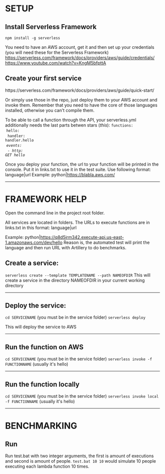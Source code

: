 <h1>SETUP</h1>

<h2>Install Serverless Framework</h2>
<code>npm install -g serverless</code>

You need to have an AWS account, get it and then set up your credentials (you will need these for the Serverless Framework)
https://serverless.com/framework/docs/providers/aws/guide/credentials/
<br>
https://www.youtube.com/watch?v=KngM5bfpttA

<h2>Create your first service</h2>
https://serverless.com/framework/docs/providers/aws/guide/quick-start/

Or simply use those in the repo, just deploy them to your AWS account and invoke them.
Remember that you need to have the core of those languages installed, otherwise you can't compile them.

To be able to call a function through the API, your serverless.yml additionally needs the last parts betwen stars (*this*):
<code>functions:</code><br>
  &nbsp;<code>hello:</code><br>
    &nbsp;&nbsp;<code>handler: handler.hello</code><br>
    &nbsp;<code>*events:</code><br>
        &nbsp;&nbsp;<code>- http: GET hello*</code>
        
Once you deploy your function, the url to your function will be printed in the console.
Put it in links.txt to use it in the test suite. Use following format:
language|url
Example: python|https://blabla.aws.com/
<hr>

<h1>FRAMEWORK HELP</h1>
Open the command line in the project root folder.

All services are located in folders.
The URLs to execute functions are in links.txt in this format:
language|url

Example: python|https://q8d5irm342.execute-api.us-east-1.amazonaws.com/dev/hello
Reason is, the automated test will print the language and then run URL with Artillery to do benchmarks.
<br>

<h2>Create a service:</h2>
<code>serverless create --template TEMPLATENAME --path NAMEOFDIR</code>
This will create a service in the directory NAMEOFDIR in your current working directory
<hr>

<h2>Deploy the service:</h2>
<code>cd SERVICENAME</code> (you must be in the service folder)
<code>serverless deploy</code>

This will deploy the service to AWS
<hr>

<h2>Run the function on AWS</h2>
<code>cd SERVICENAME</code> (you must be in the service folder)
<code>serverless invoke -f FUNCTIONNAME</code> (usually it's hello)
<hr>

<h2>Run the function locally</h2>
<code>cd SERVICENAME</code> (you must be in the service folder)
<code>serverless invoke local -f FUNCTIONNAME</code> (usually it's hello)
<hr>

<h1>BENCHMARKING</h1>
<h2>Run</h2>
Run test.bat with two integer arguments, the first is amount of executions and second is amount of people.
<code>test.bat 10 10</code> would simulate 10 people executing each lambda function 10 times.
